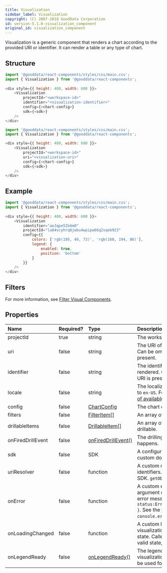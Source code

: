 ```yaml
---
title: Visualization
sidebar_label: Visualization
copyright: (C) 2007-2018 GoodData Corporation
id: version-5.1.0-visualization_component
original_id: visualization_component
---
```


Visualization is a generic component that renders a chart according to the provided URI or identifier. It can render a table or any type of chart.

## Structure

```javascript
import '@gooddata/react-components/styles/css/main.css';
import { Visualization } from '@gooddata/react-components';
 
<div style={{ height: 400, width: 600 }}>
    <Visualization
        projectId="<workspace-id>"
        identifier="<visualization-identifier>"
        config={<chart-config>}
        sdk={<sdk>}
    />
</div>
```

```javascript
import '@gooddata/react-components/styles/css/main.css';
import { Visualization } from '@gooddata/react-components';

<div style={{ height: 400, width: 600 }}>
    <Visualization
        projectId="<workspace-id>"
        uri="<visualization-uri>"
        config={<chart-config>}
        sdk={<sdk>}
    />
</div>
```

## Example

<!-- This example uses data from the GoodSales // TODO REMOVE! demo workspace. For testing purposes, you can use this snippet as is. -->

```javascript
import '@gooddata/react-components/styles/css/main.css';
import { Visualization } from '@gooddata/react-components';
 
<div style={{ height: 400, width: 600 }}>
    <Visualization
        identifier="aoJqpe5Ib4mO"
        projectId="la84vcyhrq8jwbu4wpipw66q2sqeb923"
        config={{
            colors: ['rgb(195, 49, 73)', 'rgb(168, 194, 86)'],
            legend: {
                enabled: true,
                position: 'bottom'
            }
        }}
    />
</div>
```

## Filters

For more information, see [Filter Visual Components](30_tips__filter_visual_components.md).

## Properties

| Name | Required? | Type | Description |
| :--- | :--- | :--- | :--- |
| projectId | true | string | The workspace ID |
| uri | false | string | The URI of the visualization to be rendered. Can be omitted if the visualization identifier is present. |
| identifier | false | string | The identifier of the visualization to be rendered. Can be omitted if the visualization URI is present. |
| locale | false | string | The localization of the visualization. Defaults to `en-US`. For other languages, see the [full list of available localizations](https://github.com/gooddata/gooddata-react-components/tree/master/src/translations). |
| config  | false | [ChartConfig](15_props__chart_config.md) | The chart configuration object |
| filters | false | [FilterItem[]](30_tips__filter_visual_components.md) | An array of filter definitions |
| drillableItems | false | [DrillableItem[]](15_props__drillable_item.md) | An array of points and attribute values to be drillable. |
| onFiredDrillEvent | false | [onFiredDrillEvent()](15_props__on_drill.md) | The drilling event catcher. Called when drilling happens. |
| sdk | false | SDK | A configuration object where you can define a custom domain and other API options |
| uriResolver | false | function | A custom method for querying URIs for identifiers. Defaults to the standard Gooddata SDK. `getObjectUri()`. |
| onError | false | function | A custom error handler. Called with the argument containing the state and original error message, for example: `{ status:ErrorStates.BAD_REQUEST,error: {...} }`. See the [full list of error states](https://github.com/gooddata/gooddata-react-components/blob/master/src/constants/errorStates.ts). Defaults to `console.error`.|
| onLoadingChanged | false | function | A custom loading handler. Called when a visualization changes to/from the loading state. Called with the argument denoting a valid state, for example: `{ isLoading:false}`. |
| onLegendReady | false | [onLegendReady()](15_props__on_legend_ready.md) | The legend ready callback. Called when the visualization series are ready to render. Can be used for rendering a custom legend. |
